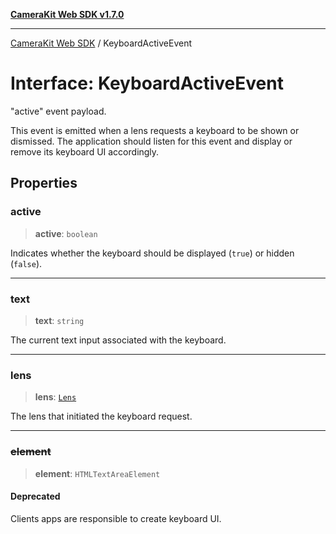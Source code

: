 [**CameraKit Web SDK v1.7.0**](../README.md)

***

[CameraKit Web SDK](../globals.md) / KeyboardActiveEvent

# Interface: KeyboardActiveEvent

"active" event payload.

This event is emitted when a lens requests a keyboard to be shown or dismissed.
The application should listen for this event and display or remove its keyboard UI accordingly.

## Properties

### active

> **active**: `boolean`

Indicates whether the keyboard should be displayed (`true`) or hidden (`false`).

***

### text

> **text**: `string`

The current text input associated with the keyboard.

***

### lens

> **lens**: [`Lens`](Lens.md)

The lens that initiated the keyboard request.

***

### ~~element~~

> **element**: `HTMLTextAreaElement`

#### Deprecated

Clients apps are responsible to create keyboard UI.
